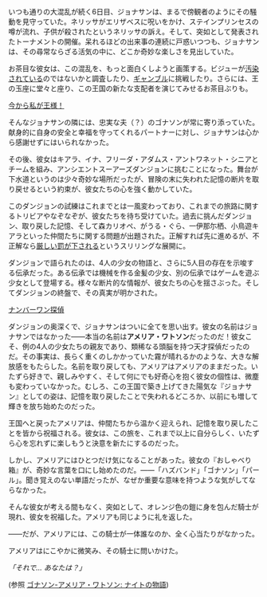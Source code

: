<!-- title: アメリア・ワトソン -->
<!-- status: 生存 -->

いつも通りの大混乱が続く6日目、ジョナサンは、まるで傍観者のようにその騒動を見守っていた。ネリッサがエリザベスに呪いをかけ、ステインプリンセスの噂が流れ、子供が殺されたというネリッサの訴え。そして、突如として発表されたトーナメントの開催。呆れるほどの出来事の連続に戸惑いつつも、ジョナサンは、その尋常ならざる活気の中に、どこか奇妙な楽しさを見出していた。

お茶目な彼女は、この混乱を、もっと面白くしようと画策する。ビジューが[汚染されている](https://www.youtube.com/live/i7g-HJMq_Z_E?feature=shared&t=1496)のではないかと調査したり、[ギャンブル](https://www.youtube.com/live/i7g-HJMq_Z_E?feature=shared&t=2378)に挑戦したり。さらには、王の玉座に堂々と座り、この王国の新たな支配者を演じてみせるお茶目ぶりも。

[今から私が王様！](#embed:https://www.youtube.com/live/i7g-HJMq_Z_E?feature=shared&t=3303)

そんなジョナサンの隣には、忠実な夫（？）のゴナソンが常に寄り添っていた。献身的に自身の安全と幸福を守ってくれるパートナーに対し、ジョナサンは心から感謝せずにはいられなかった。

その後、彼女はキアラ、イナ、フリーダ・アダムス・アントワネット・シニアとチームを組み、アンシエントスーアーズダンジョンに挑むことになった。舞台が下水道というのは少々奇妙な場所だったが、冒険の末に失われた記憶の断片を取り戻せるという約束が、彼女たちの心を強く動かしていた。

このダンジョンの試練はこれまでとは一風変わっており、これまでの旅路に関するトリビアやなぞなぞが、彼女たちを待ち受けていた。過去に挑んだダンジョン、取り戻した記憶、そして森カリオペ、がうる・ぐら、一伊那尓栖、小鳥遊キアラといった仲間たちに関する問題が出題された。正解すれば先に進めるが、不正解なら[厳しい罰が下される](https://www.youtube.com/live/i7g-HJMq_Z_E?feature=shared&t=4148)というスリリングな展開に。

ダンジョンで語られたのは、4人の少女の物語と、さらに5人目の存在を示唆する伝承だった。ある伝承では機械を作る金髪の少女、別の伝承ではゲームを遊ぶ少女として登場する。様々な断片的な情報が、彼女たちの心を揺さぶった。そしてダンジョンの終盤で、その真実が明かされた。

[ナンバーワン探偵](#embed:https://www.youtube.com/live/i7g-HJMq_Z_E?feature=shared&t=5409)

ダンジョンの奥深くで、ジョナサンはついに全てを思い出す。彼女の名前はジョナサンではなかった――本当の名前は**アメリア・ワトソン**だったのだ！彼女こそ、例の4人の少女たちの親友であり、類稀なる頭脳を持つ天才探偵だったのだ。その事実は、長らく重くのしかかっていた霧が晴れるかのような、大きな解放感をもたらした。名前を取り戻しても、アメリアはアメリアのままだった。いたずら好きで、親しみやすく、そして何にでも好奇心を抱く彼女の個性は、微塵も変わっていなかった。むしろ、この王国で築き上げてきた陽気な『ジョナサン』としての姿は、記憶を取り戻したことで失われるどころか、以前にも増して輝きを放ち始めたのだった。

王国へと戻ったアメリアは、仲間たちから温かく迎えられ、記憶を取り戻したことを皆から祝福される。彼女は、この旅を、これまで以上に自分らしく、いたずら心を忘れずに楽しもうと決意を新たにするのだった。

しかし、アメリアにはひとつだけ気になることがあった。彼女の『おしゃべり箱』が、奇妙な言葉を口にし始めたのだ。――「ハズバンド」「ゴナソン」「パール」。聞き覚えのない単語だったが、なぜか重要な意味を持つような気がしてならなかった。

そんな彼女が考える間もなく、突如として、オレンジ色の鎧に身を包んだ騎士が現れ、彼女を祝福した。アメリアも同じように礼を返した。

――だが、アメリアには、この騎士が一体誰なのか、全く心当たりがなかった。

アメリアはにこやかに微笑み、その騎士に問いかけた。

_「それで… あなたは？」_

(参照 [ゴナソン-アメリア・ワトソン: ナイトの物語](#edge:gigi-ame))